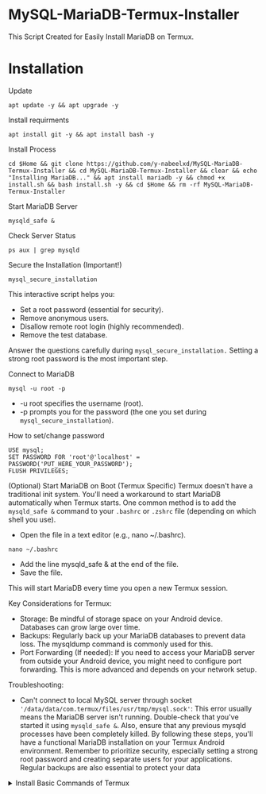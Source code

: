 # MySQL-MariaDB-Termux-Installer
This Script Created for Easily Install MariaDB on Termux.
# Installation

Update
```
apt update -y && apt upgrade -y
```

Install requirments
```
apt install git -y && apt install bash -y
```

Install Process
```
cd $Home && git clone https://github.com/y-nabeelxd/MySQL-MariaDB-Termux-Installer && cd MySQL-MariaDB-Termux-Installer && clear && echo "Installing MariaDB..." && apt install mariadb -y && chmod +x install.sh && bash install.sh -y && cd $Home && rm -rf MySQL-MariaDB-Termux-Installer
```

Start MariaDB Server
```
mysqld_safe &
```

Check Server Status
```
ps aux | grep mysqld
```



Secure the Installation (Important!)
```
mysql_secure_installation
```
This interactive script helps you:
 * Set a root password (essential for security).
 * Remove anonymous users.
 * Disallow remote root login (highly recommended).
 * Remove the test database.

Answer the questions carefully during `mysql_secure_installation.`  Setting a strong root password is the most important step.



Connect to MariaDB
```
mysql -u root -p
```
 * -u root specifies the username (root).
 * -p prompts you for the password (the one you set during `mysql_secure_installation`).

How to set/change password
```
USE mysql;
SET PASSWORD FOR 'root'@'localhost' = PASSWORD('PUT_HERE_YOUR_PASSWORD');
FLUSH PRIVILEGES;
```


(Optional) Start MariaDB on Boot (Termux Specific)
Termux doesn't have a traditional init system.  You'll need a workaround to start MariaDB automatically when Termux starts.  One common method is to add the `mysqld_safe &` command to your `.bashrc` or `.zshrc` file (depending on which shell you use).
 * Open the file in a text editor (e.g., nano ~/.bashrc).

```
nano ~/.bashrc
```

 * Add the line mysqld_safe & at the end of the file.
 * Save the file.

This will start MariaDB every time you open a new Termux session.

Key Considerations for Termux:
 * Storage: Be mindful of storage space on your Android device. Databases can grow large over time.
 * Backups: Regularly back up your MariaDB databases to prevent data loss.  The mysqldump command is commonly used for this.
 * Port Forwarding (If needed): If you need to access your MariaDB server from outside your Android device, you might need to configure port forwarding.  This is more advanced and depends on your network setup.


Troubleshooting:
 * Can't connect to local MySQL server through socket `'/data/data/com.termux/files/usr/tmp/mysql.sock'`: This error usually means the MariaDB server isn't running. Double-check that you've started it using `mysqld_safe &`. Also, ensure that any previous mysqld processes have been completely killed.
By following these steps, you'll have a functional MariaDB installation on your Termux Android environment. Remember to prioritize security, especially setting a strong root password and creating separate users for your applications.  Regular backups are also essential to protect your data

<details>
  <summary>Install Basic Commands of Termux</summary>
  <a href="https://github.com/y-nabeelxd/Termux-Auto-Package-Installer">
  <button style="padding: 10px 20px; background-color: #4CAF50; color: white; border: none; border-radius: 5px; cursor: pointer;">
    Click here!
  </button>
</a></details>
